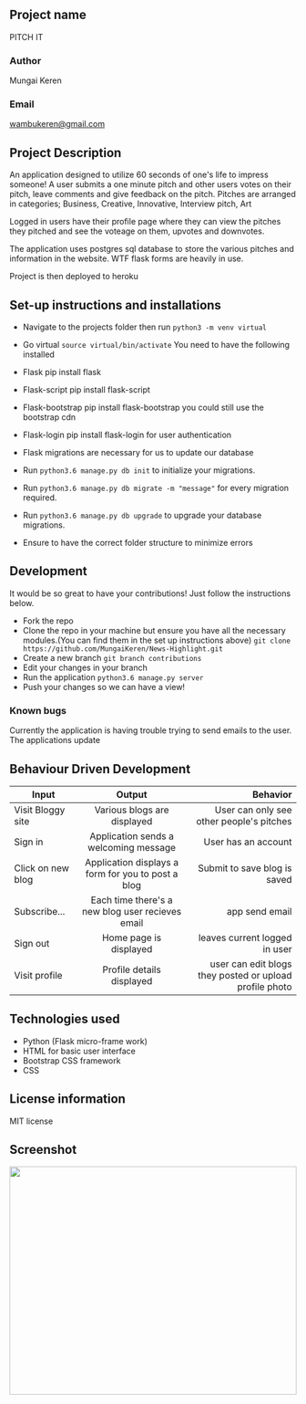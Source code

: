 ## Project name
PITCH IT

### Author
Mungai Keren

### Email
wambukeren@gmail.com

## Project Description
An application designed to utilize 60 seconds of one's life to impress someone! A user submits a one minute pitch and other users votes on their pitch, leave comments and give feedback on the pitch. Pitches are arranged in categories; Business, Creative, Innovative, Interview pitch, Art

Logged in users have their profile page where they can view the pitches they pitched and see the voteage on them, upvotes and downvotes.

The application uses postgres sql database to store the various pitches and information in the website. WTF flask forms are heavily in use.

Project is then deployed to heroku

## Set-up instructions and installations
* Navigate to the projects folder then run ```python3 -m venv virtual```
* Go virtual ```source virtual/bin/activate``` You need to have the following installed
* Flask pip install flask
* Flask-script pip install flask-script
* Flask-bootstrap pip install flask-bootstrap you could still use the bootstrap cdn
* Flask-login pip install flask-login for user authentication
* Flask migrations are necessary for us to update our database

* Run ```python3.6 manage.py db init``` to initialize your migrations.
* Run ```python3.6 manage.py db migrate -m "message"``` for every migration required.
* Run  ```python3.6 manage.py db upgrade``` to upgrade your database migrations.
* Ensure to have the correct folder structure to minimize errors

## Development
It would be so great to have your contributions! Just follow the instructions below.

* Fork the repo
* Clone the repo in your machine but ensure you have all the necessary modules.(You can find them in the set up instructions above) ``git clone https://github.com/MungaiKeren/News-Highlight.git``
* Create a new branch ```git branch contributions```
* Edit your changes in your branch
* Run the application  ```python3.6 manage.py server```
* Push your changes so we can have a view!

### Known bugs
Currently the application is having trouble trying to send emails to the user.
The applications update 

## Behaviour Driven Development

| Input        | Output           | Behavior  |
| ------------- |:-------------:| -----:|
| Visit Bloggy site| Various blogs are displayed  | User can only see other people's pitches |
| Sign in    | Application sends a welcoming message | User has an account |
| Click on new blog| Application displays a form for you to post a blog  | Submit to save blog is saved |
| Subscribe... | Each time there's a new blog user recieves email | app send email |
| Sign out | Home page is displayed | leaves current logged in user |
| Visit profile| Profile details displayed | user can edit blogs they posted or upload profile photo|
## Technologies used
* Python (Flask micro-frame work)
* HTML for basic user interface
* Bootstrap CSS framework
* CSS

## License information
MIT license

## Screenshot
<img src="" height='400px' width = '100%'>
